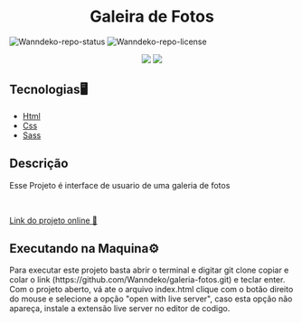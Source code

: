 <h1 align=center>Galeira de Fotos</h1>

![Wanndeko-repo-status](https://img.shields.io/badge/Status-Finished-lightgrey?style=for-the-badge&logo=headspace&logoColor=green&color=lightgrey)
![Wanndeko-repo-license](https://img.shields.io/github/license/Luk4x/iManager-json-server?style=for-the-badge&logo=unlicense&logoColor=lightgrey)

<div align=center>
  <img src=https://github.com/Wanndeko/Fortnite-web-site/assets/107483289/fee9669c-73b2-4a4e-aaf9-b4f2e5cf25d0>
  <img src=https://github.com/Wanndeko/Fortnite-web-site/assets/107483289/e5f7cc92-38ae-4498-8a3a-d2d806f3916b>
</div>

<h2>Tecnologias🖥️</h2>

<ul>
<li><a href=https://developer.mozilla.org/pt-BR/docs/Web/HTML>Html</a></li>
<li><a href=https://developer.mozilla.org/pt-BR/docs/Learn/Getting_started_with_the_web/CSS_basics>Css</a></li>
<li><a href=https://sass-lang.com/>Sass</a></li>
</ul>

<h2>Descrição</h2>
<p>Esse Projeto é interface de usuario de uma galeria de fotos</p><br>

<a href=https://wanndeko.github.io/galeria-fotos/ target="blank">Link do projeto online 🚀 </a>

<h2>Executando na Maquina⚙️</h2>
<p>Para executar este projeto basta abrir o terminal e digitar git clone copiar e colar o link (https://github.com/Wanndeko/galeria-fotos.git) e teclar enter. Com o projeto aberto,
vá ate o arquivo index.html clique com o botão direito do mouse e selecione a opção "open with live server", caso esta opção não apareça, instale a extensão live server no editor de codigo.</p>
